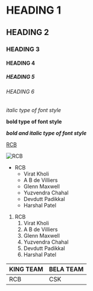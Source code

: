 # HEADING 1
## HEADING 2
### HEADING 3
#### HEADING 4
##### HEADING 5
###### HEADING 6
*italic type of font style*

**bold type of font style**

***bold and italic type of font style***

[RCB](https://www.royalchallengers.com/)

![RCB](https://c.ndtvimg.com/2020-02/1r5vdst_rcb_625x300_14_February_20.jpg)

* RCB
  * Virat Kholi
  * A B de Villiers
  * Glenn Maxwell
  * Yuzvendra Chahal
  * Devdutt Padikkal
  * Harshal Patel 

1. RCB
    1. Virat Kholi
    2. A B de Villiers
    3. Glenn Maxwell
    4. Yuzvendra Chahal
    5. Devdutt Padikkal
    6. Harshal Patel 
 
 KING TEAM | BELA TEAM
 -------|-------
 RCB | CSK
 


